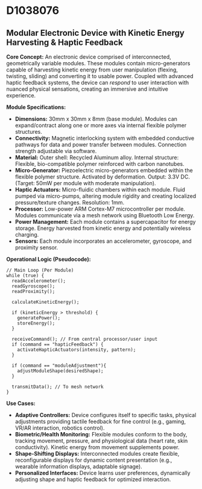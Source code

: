 # D1038076

## Modular Electronic Device with Kinetic Energy Harvesting & Haptic Feedback

**Core Concept:** An electronic device comprised of interconnected, geometrically variable modules. These modules contain micro-generators capable of harvesting kinetic energy from user manipulation (flexing, twisting, sliding) and converting it to usable power. Coupled with advanced haptic feedback systems, the device can *respond* to user interaction with nuanced physical sensations, creating an immersive and intuitive experience.

**Module Specifications:**

*   **Dimensions:** 30mm x 30mm x 8mm (base module). Modules can expand/contract along one or more axes via internal flexible polymer structures.
*   **Connectivity:** Magnetic interlocking system with embedded conductive pathways for data and power transfer between modules. Connection strength adjustable via software.
*   **Material:** Outer shell: Recycled Aluminum alloy. Internal structure: Flexible, bio-compatible polymer reinforced with carbon nanotubes.
*   **Micro-Generator:** Piezoelectric micro-generators embedded within the flexible polymer structure. Activated by deformation. Output: 3.3V DC. (Target: 50mW per module with moderate manipulation).
*   **Haptic Actuators:** Micro-fluidic chambers within each module. Fluid pumped via micro-pumps, altering module rigidity and creating localized pressure/texture changes. Resolution: 1mm.
*   **Processor:** Low-power ARM Cortex-M7 microcontroller per module. Modules communicate via a mesh network using Bluetooth Low Energy.
*   **Power Management:** Each module contains a supercapacitor for energy storage. Energy harvested from kinetic energy and potentially wireless charging.
*   **Sensors:** Each module incorporates an accelerometer, gyroscope, and proximity sensor.

**Operational Logic (Pseudocode):**

```
// Main Loop (Per Module)
while (true) {
  readAccelerometer();
  readGyroscope();
  readProximity();

  calculateKineticEnergy();

  if (kineticEnergy > threshold) {
    generatePower();
    storeEnergy();
  }

  receiveCommand(); // From central processor/user input
  if (command == "hapticFeedback") {
    activateHapticActuators(intensity, pattern);
  }

  if (command == "moduleAdjustment"){
    adjustModuleShape(desiredShape);
  }

  transmitData(); // To mesh network
}
```

**Use Cases:**

*   **Adaptive Controllers:** Device configures itself to specific tasks, physical adjustments providing tactile feedback for fine control (e.g., gaming, VR/AR interaction, robotics control).
*   **Biometric/Health Monitoring:** Flexible modules conform to the body, tracking movement, pressure, and physiological data (heart rate, skin conductivity). Kinetic energy from movement supplements power.
*   **Shape-Shifting Displays:** Interconnected modules create flexible, reconfigurable displays for dynamic content presentation (e.g., wearable information displays, adaptable signage).
*    **Personalized Interfaces:** Device learns user preferences, dynamically adjusting shape and haptic feedback for optimized interaction.
